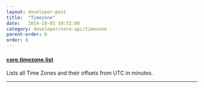 ```yaml
---
layout: developer-post
title:  "Timezone"
date:   2014-10-01 10:52:00
category: developer/core-api/timezone
parent-order: 6
order: 0
---
```


#### [core.timezone.list]({{site.hashTag}}developer/core-api/timezone/core.timezone.list)

Lists all Time Zones and their offsets from UTC in minutes.

***